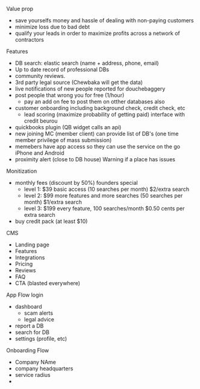 Value prop
- save yourselfs money and hassle of dealing with non-paying customers
- minimize loss due to bad debt
- qualify your leads in order to maximize profits across a network of contractors

Features
- DB search: elastic search (name + address, phone, email)
- Up to date record of professional DBs
- community reviews.
- 3rd party legal source (Chewbaka will get the data)
- live notifications of new people reported for douchebaggery
- post people that wrong you for free (1/hour)
    - pay an add on fee to post them on otther databases also
- customer onboarding including background check, credit check, etc
    - lead scoring (maximize probability of getting paid) interface with credit beurou
- quickbooks plugin (QB widget calls an api)
- new joining MC (member client) can provide list of DB's (one time member privilege of mass submission)
- memebers have app access so they can use the service on the go iPhone and Android
- proximity alert (close to DB house) Warning if a place has issues

Monitization
- monthly fees (discount by 50%) founders special
    - level 1: $39 basic access (10 searches per month) $2/extra search 
    - level 2: $99 more features and more searches (50 searches per month) $1/extra search
    - level 3: $199 every feature, 100 searches/month $0.50 cents per extra search
- buy credit pack (at least $10)

CMS
- Landing page
- Features
- Integrations
- Pricing
- Reviews
- FAQ
- CTA (blasted everywhere)

App Flow
login
- dashboard
    - scam alerts
    - legal advice
- report a DB
- search for DB
- settings (profile, etc)

Onboarding Flow
- Company NAme
- company headquarters
- service radius
- 